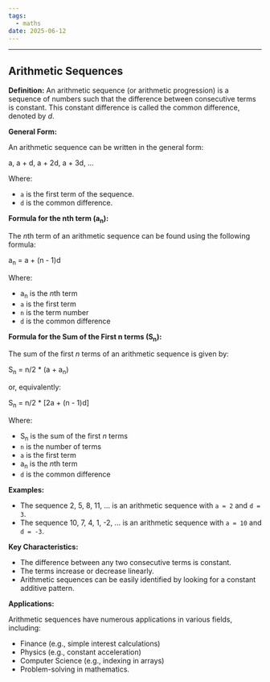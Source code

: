 ```yaml
---
tags:
  - maths
date: 2025-06-12
---
```

---  
## Arithmetic Sequences  
  
**Definition:** An arithmetic sequence (or arithmetic progression) is a sequence of numbers such that the difference between consecutive terms is constant. This constant difference is called the common difference, denoted by *d*.  
  
**General Form:**  
  
An arithmetic sequence can be written in the general form:  
  
a, a + d, a + 2d, a + 3d, ...  
  
Where:  
  
*   `a` is the first term of the sequence.  
*   `d` is the common difference.  
  
**Formula for the nth term (a<sub>n</sub>):**  
  
The *n*th term of an arithmetic sequence can be found using the following formula:  
  
a<sub>n</sub> = a + (n - 1)d  
  
Where:  
  
*   a<sub>n</sub> is the *n*th term  
*   `a` is the first term  
*   `n` is the term number  
*   `d` is the common difference  
  
**Formula for the Sum of the First n terms (S<sub>n</sub>):**  
  
The sum of the first *n* terms of an arithmetic sequence is given by:  
  
S<sub>n</sub> = n/2 * (a + a<sub>n</sub>)  
  
or, equivalently:  
  
S<sub>n</sub> = n/2 * [2a + (n - 1)d]  
  
Where:  
  
*   S<sub>n</sub> is the sum of the first *n* terms  
*   `n` is the number of terms  
*   `a` is the first term  
*   a<sub>n</sub> is the *n*th term  
*   `d` is the common difference  
  
**Examples:**  
  
*   The sequence 2, 5, 8, 11, ... is an arithmetic sequence with `a = 2` and `d = 3`.  
*   The sequence 10, 7, 4, 1, -2, ... is an arithmetic sequence with `a = 10` and `d = -3`.  
  
**Key Characteristics:**  
  
*   The difference between any two consecutive terms is constant.  
*   The terms increase or decrease linearly.  
*   Arithmetic sequences can be easily identified by looking for a constant additive pattern.  
  
**Applications:**  
  
Arithmetic sequences have numerous applications in various fields, including:  
  
*   Finance (e.g., simple interest calculations)  
*   Physics (e.g., constant acceleration)  
*   Computer Science (e.g., indexing in arrays)  
*   Problem-solving in mathematics.  
